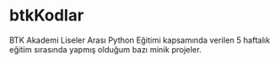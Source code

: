 # btkKodlar
BTK Akademi Liseler Arası Python Eğitimi kapsamında verilen 5 haftalık eğitim sırasında yapmış olduğum bazı minik projeler. 
